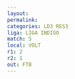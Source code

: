 ```yaml
---
layout: 
permalink: 
categories: LD3 RES3
liga: LIGA INDIGO
match: 5
local: VOLT
r1: 2
r2: 1
out: FTB
---
```

